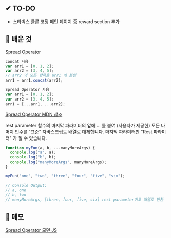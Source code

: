 ## ✔ TO-DO

- 스타벅스 클론 코딩 메인 페이지 중 reward section 추가

## 💾 배운 것

Spread Operator

```javascript
concat 사용
var arr1 = [0, 1, 2];
var arr2 = [3, 4, 5];
// arr2 의 모든 항목을 arr1 에 붙임
arr1 = arr1.concat(arr2);
```

```javascript
Spread Operator 사용
var arr1 = [0, 1, 2];
var arr2 = [3, 4, 5];
arr1 = [...arr1, ...arr2];
```

[Spread Operator MDN 참조](https://developer.mozilla.org/ko/docs/Web/JavaScript/Reference/Operators/Spread_syntax)

rest parameter
함수의 마지막 파라미터의 앞에 ... 를 붙여 (사용자가 제공한) 모든 나머지 인수를 "표준" 자바스크립트 배열로 대체합니다. 마지막 파라미터만 "Rest 파라미터" 가 될 수 있습니다.

```javascript
function myFun(a, b, ...manyMoreArgs) {
  console.log("a", a);
  console.log("b", b);
  console.log("manyMoreArgs", manyMoreArgs);
}

myFun("one", "two", "three", "four", "five", "six");

// Console Output:
// a, one
// b, two
// manyMoreArgs, [three, four, five, six] rest parameter이고 배열로 반환
```

## 📝 메모

[Spread Operator 모던 JS](https://ko.javascript.info/rest-parameters-spread)
